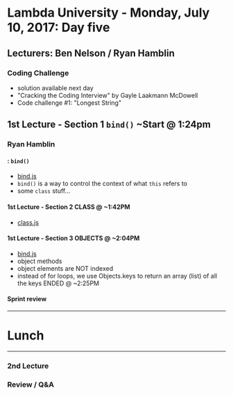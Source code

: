 # Lambda University - Monday, July 10, 2017: Day five
## Lecturers: Ben Nelson / Ryan Hamblin
### Coding Challenge
- solution available next day
- "Cracking the Coding Interview" by Gayle Laakmann McDowell
- Code challenge #1: "Longest String"

## 1st Lecture - Section 1 `bind()` ~Start @ 1:24pm
### Ryan Hamblin

#### [](#): `bind()`
- [bind.js](Week02/Day05/bind.js)
- `bind()` is a way to control the context of what `this` refers to
- some `class` stuff...

#### 1st Lecture - Section 2 CLASS @ ~1:42PM
- [class.js](Advanced-JavaScript/src/class.js)

#### 1st Lecture - Section 3 OBJECTS @ ~2:04PM
- [bind.js](Advanced-JavaScript/src/objects.js)
- object methods
- object elements are NOT indexed
- instead of for loops, we use Objects.keys to return an array (list) of all the keys
ENDED @ ~2:25PM

#### Sprint review

***
# Lunch
***

### 2nd Lecture

### Review / Q&A
